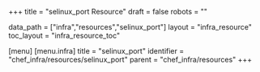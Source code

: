 +++
title = "selinux_port Resource"
draft = false
robots = ""

data_path = ["infra","resources","selinux_port"]
layout = "infra_resource"
toc_layout = "infra_resource_toc"

[menu]
  [menu.infra]
    title = "selinux_port"
    identifier = "chef_infra/resources/selinux_port"
    parent = "chef_infra/resources"
+++

<!-- The contents of this page are automatically generated from the selinux_port.yaml file in the data/infra/resources directory. -->
<!-- To suggest a change, edit the https://github.com/chef/chef/blob/main/lib/chef/resource/selinux_port.rb file and submit a pull request to the https://github.com/chef/chef repository. -->
<!-- markdownlint-disable-file -->
